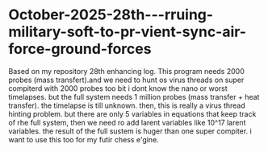 # October-2025-28th---rruing-military-soft-to-pr-vient-sync-air-force-ground-forces
Based on my repository 28th enhancing log. This program needs 2000 probes (mass transfert).and we need to hunt os virus threads on super compiterd with 2000 probes too bit i dont know the nano or worst timelapses.
but the full system needs 1 million probes (mass transfer + heat transfer). the timelapse is till unknown. then, this is really a virus thread hinting problem.
but there are only 5 variables in equations that keep track of rhe full system, then we need ro add larent variables like 10^17 larent variables. the result of the full sustem is huger than one super compiter.
i want to use this too for my futir chess e'gine.
